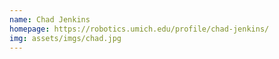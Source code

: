 ```yaml
---
name: Chad Jenkins
homepage: https://robotics.umich.edu/profile/chad-jenkins/
img: assets/imgs/chad.jpg
---
```

